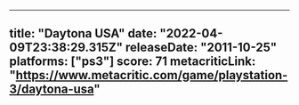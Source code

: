 
---
title: "Daytona USA"
date: "2022-04-09T23:38:29.315Z"
releaseDate: "2011-10-25"
platforms: ["ps3"]
score: 71
metacriticLink: "https://www.metacritic.com/game/playstation-3/daytona-usa"
---
